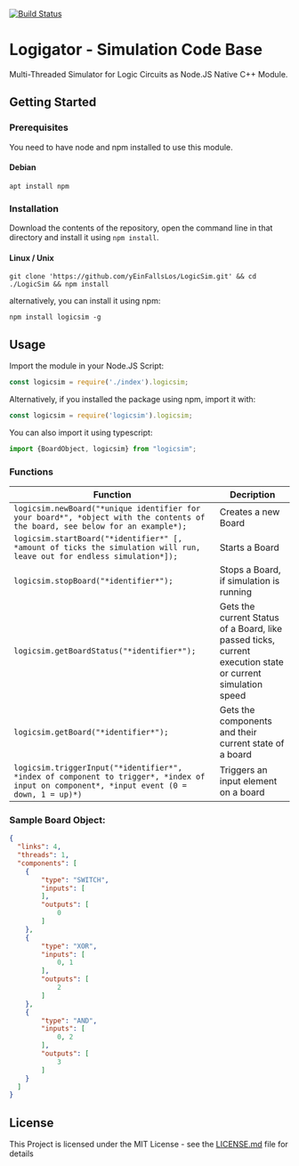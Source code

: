 [![Build Status](https://travis-ci.org/logigator/logigator-simulation.svg?branch=master)](https://travis-ci.org/logigator/logigator-simulation)
# Logigator - Simulation Code Base
Multi-Threaded Simulator for Logic Circuits as Node.JS Native C++ Module.
## Getting Started
### Prerequisites
You need to have node and npm installed to use this module.
#### Debian
```shell
apt install npm
```
### Installation
Download the contents of the repository, open the command line in that directory and install it using ```npm install```.
#### Linux / Unix
```shell
git clone 'https://github.com/yEinFallsLos/LogicSim.git' && cd ./LogicSim && npm install
```
alternatively, you can install it using npm:
```shell
npm install logicsim -g
```
## Usage
Import the module in your Node.JS Script:
```javascript
const logicsim = require('./index').logicsim;
```
Alternatively, if you installed the package using npm, import it with:
```javascript
const logicsim = require('logicsim').logicsim;
```
You can also import it using typescript:
```javascript
import {BoardObject, logicsim} from "logicsim";
```
### Functions
| Function  | Decription |
| --- | --- |
| `logicsim.newBoard("*unique identifier for your board*", *object with the contents of the board, see below for an example*);`  | Creates a new Board |
| `logicsim.startBoard("*identifier*" [, *amount of ticks the simulation will run, leave out for endless simulation*]);` | Starts a Board |
| `logicsim.stopBoard("*identifier*");` | Stops a Board, if simulation is running |
| `logicsim.getBoardStatus("*identifier*");` | Gets the current Status of a Board, like passed ticks, current execution state or current simulation speed |
| `logicsim.getBoard("*identifier*");` | Gets the components and their current state of a board |
| `logicsim.triggerInput("*identifier*", *index of component to trigger*, *index of input on component*, *input event (0 = down, 1 = up)*)` | Triggers an input element on a board |
### Sample Board Object:
```json
{
  "links": 4,
  "threads": 1,
  "components": [
  	{
  		"type": "SWITCH",
  		"inputs": [
  		],
  		"outputs": [
  			0
  		]
  	},
  	{
  		"type": "XOR",
  		"inputs": [
  			0, 1
  		],
  		"outputs": [
  			2
  		]
  	},
  	{
  		"type": "AND",
  		"inputs": [
  			0, 2
  		],
  		"outputs": [
  			3
  		]
  	}
  ]
}
```

## License
This Project is licensed under the MIT License - see the [LICENSE.md](LICENSE.md) file for details

